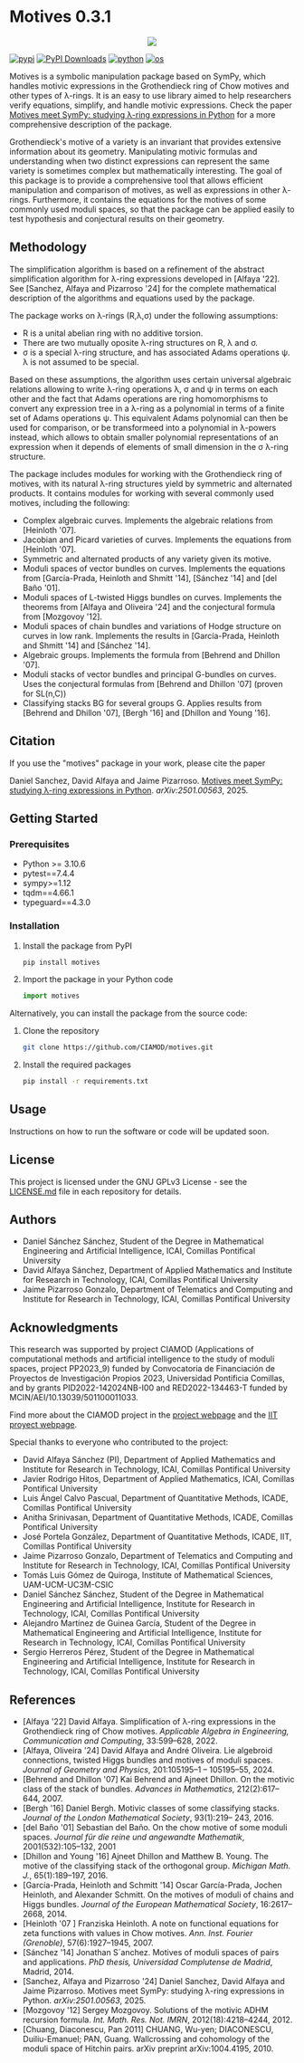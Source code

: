 # Motives 0.3.1

<p align="center">
  <img src="https://github.com/user-attachments/assets/aa6f0c16-2ae5-4d86-92f7-86d47ac6596f" />
</p>

[![pypi](https://img.shields.io/pypi/v/motives.svg)](https://pypi.python.org/pypi/motives)
[![PyPI Downloads](https://static.pepy.tech/badge/motives)](https://pepy.tech/projects/motives)
[![python](https://img.shields.io/badge/python-%5E3.10-blue)]()
[![os](https://img.shields.io/badge/OS-Ubuntu%2C%20Mac%2C%20Windows-purple)]()

Motives is a symbolic manipulation package based on SymPy, which handles motivic expressions in the Grothendieck ring of Chow
motives and other types of λ-rings. It is an easy to use library aimed to help researchers verify equations, simplify, and handle motivic expressions. Check the paper [Motives meet SymPy: studying λ-ring expressions in Python](https://arxiv.org/abs/2501.00563) for a more comprehensive description of the package.

Grothendieck's motive of a variety is an invariant that provides extensive information about its geometry. Manipulating motivic formulas and understanding when two distinct expressions can represent the same variety is sometimes complex but mathematically interesting. The goal of this package is to provide a comprehensive tool that allows efficient manipulation and comparison of motives, as well as expressions in other λ-rings. Furthermore, it contains the equations for the motives of some commonly used moduli spaces, so that the package can be applied easily to test hypothesis and conjectural results on their geometry.

## Methodology

The simplification algorithm is based on a refinement of the abstract simplification algorithm for λ-ring expressions developed in [Alfaya '22]. See [Sanchez, Alfaya and Pizarroso '24] for the complete mathematical description of the algorithms and equations used by the package.

The package works on λ-rings (R,λ,σ) under the following assumptions:

- R is a unital abelian ring with no additive torsion.
- There are two mutually oposite λ-ring structures on R, λ and σ.
- σ is a special λ-ring structure, and has associated Adams operations ψ. λ is not assumed to be special.

Based on these assumptions, the algorithm uses certain universal algebraic relations allowing to write λ-ring operations λ, σ and ψ in terms on each other and the fact that Adams operations are ring homomorphisms to convert any expression tree in a λ-ring as a polynomial in terms of a finite set of Adams operations ψ. This equivalent Adams polynomial can then be used for comparison, or be transformeed into a polynomial in λ-powers instead, which allows to obtain smaller polynomial representations of an expression when it depends of elements of small dimension in the σ λ-ring structure.

The package includes modules for working with the Grothendieck ring of motives, with its natural λ-ring structures yield by symmetric and alternated products. It contains modules for working with several commonly used motives, including the following:

- Complex algebraic curves. Implements the algebraic relations from [Heinloth '07].
- Jacobian and Picard varieties of curves. Implements the equations from [Heinloth '07].
- Symmetric and alternated products of any variety given its motive.
- Moduli spaces of vector bundles on curves. Implements the equations from [García-Prada, Heinloth and Shmitt '14], [Sánchez '14] and [del Baño '01].
- Moduli spaces of L-twisted Higgs bundles on curves. Implements the theorems from [Alfaya and Oliveira '24] and the conjectural formula from [Mozgovoy '12].
- Moduli spaces of chain bundles and variations of Hodge structure on curves in low rank. Implements the results in [García-Prada, Heinloth and Shmitt '14] and [Sánchez '14].
- Algebraic groups. Implements the formula from [Behrend and Dhillon '07].
- Moduli stacks of vector bundles and principal G-bundles on curves. Uses the conjectural formulas from [Behrend and Dhillon '07] (proven for SL(n,C))
- Classifying stacks BG for several groups G. Applies results from [Behrend and Dhillon '07], [Bergh '16] and [Dhillon and Young '16].

## Citation

If you use the "motives" package in your work, please cite the paper

Daniel Sanchez, David Alfaya and Jaime Pizarroso. [Motives meet SymPy: studying λ-ring expressions in Python](https://arxiv.org/abs/2501.00563). _arXiv:2501.00563_, 2025.

## Getting Started

### Prerequisites

- Python >= 3.10.6
- pytest==7.4.4
- sympy>=1.12
- tqdm==4.66.1
- typeguard==4.3.0

### Installation

1. Install the package from PyPI

   ```sh
   pip install motives
   ```

2. Import the package in your Python code
   ```python
   import motives
   ```

Alternatively, you can install the package from the source code:

1. Clone the repository
   ```sh
   git clone https://github.com/CIAMOD/motives.git
   ```
2. Install the required packages
   ```sh
   pip install -r requirements.txt
   ```

## Usage

Instructions on how to run the software or code will be updated soon.

## License

This project is licensed under the GNU GPLv3 License - see the [LICENSE.md](LICENSE.md) file in each repository for details.

## Authors

- Daniel Sánchez Sánchez, Student of the Degree in Mathematical Engineering and Artificial Intelligence, ICAI, Comillas Pontifical University
- David Alfaya Sánchez, Department of Applied Mathematics and Institute for Research in Technology, ICAI, Comillas Pontifical University
- Jaime Pizarroso Gonzalo, Department of Telematics and Computing and Institute for Research in Technology, ICAI, Comillas Pontifical University

## Acknowledgments

This research was supported by project CIAMOD (Applications of computational methods and artificial intelligence to the study of moduli spaces, project PP2023_9) funded by Convocatoria de Financiación de Proyectos de Investigación Propios 2023, Universidad Pontificia Comillas, and by grants PID2022-142024NB-I00 and RED2022-134463-T funded by MCIN/AEI/10.13039/501100011033.

Find more about the CIAMOD project in the [project webpage](https://ciamod.github.io/) and the [IIT proyect webpage](https://www.iit.comillas.edu/publicacion/proyecto/en/CIAMOD/Aplicaciones_de_m%c3%a9todos_computacionales_y_de_inteligencia_artificial_al_estudio_de_espacios_de_moduli).

Special thanks to everyone who contributed to the project:

- David Alfaya Sánchez (PI), Department of Applied Mathematics and Institute for Research in Technology, ICAI, Comillas Pontifical University
- Javier Rodrigo Hitos, Department of Applied Mathematics, ICAI, Comillas Pontifical University
- Luis Ángel Calvo Pascual, Department of Quantitative Methods, ICADE, Comillas Pontifical University
- Anitha Srinivasan, Department of Quantitative Methods, ICADE, Comillas Pontifical University
- José Portela González, Department of Quantitative Methods, ICADE, IIT, Comillas Pontifical University
- Jaime Pizarroso Gonzalo, Department of Telematics and Computing and Institute for Research in Technology, ICAI, Comillas Pontifical University
- Tomás Luis Gómez de Quiroga, Institute of Mathematical Sciences, UAM-UCM-UC3M-CSIC
- Daniel Sánchez Sánchez, Student of the Degree in Mathematical Engineering and Artificial Intelligence, Institute for Research in Technology, ICAI, Comillas Pontifical University
- Alejandro Martínez de Guinea García, Student of the Degree in Mathematical Engineering and Artificial Intelligence, Institute for Research in Technology, ICAI, Comillas Pontifical University
- Sergio Herreros Pérez, Student of the Degree in Mathematical Engineering and Artificial Intelligence, Institute for Research in Technology, ICAI, Comillas Pontifical University

## References

- [Alfaya '22] David Alfaya. Simplification of λ-ring expressions in the Grothendieck ring of Chow motives. _Applicable Algebra in Engineering, Communication and Computing_, 33:599–628, 2022.
- [Alfaya, Oliveira '24] David Alfaya and André Oliveira. Lie algebroid connections, twisted Higgs bundles and motives of moduli spaces.
  _Journal of Geometry and Physics_, 201:105195–1 – 105195–55, 2024.
- [Behrend and Dhillon '07] Kai Behrend and Ajneet Dhillon. On the motivic class of the stack of bundles. _Advances in Mathematics_,
  212(2):617–644, 2007.
- [Bergh '16] Daniel Bergh. Motivic classes of some classifying stacks. _Journal of the London Mathematical Society_, 93(1):219–
  243, 2016.
- [del Baño '01] Sebastian del Baño. On the chow motive of some moduli spaces. _Journal für die reine und angewandte Mathematik_,
  2001(532):105–132, 2001
- [Dhillon and Young '16] Ajneet Dhillon and Matthew B. Young. The motive of the classifying stack of the orthogonal group. _Michigan Math. J._, 65(1):189–197, 2016.
- [García-Prada, Heinloth and Schmitt '14] Oscar García-Prada, Jochen Heinloth, and Alexander Schmitt. On the motives of moduli of chains and Higgs bundles. _Journal of the European Mathematical Society_, 16:2617–2668, 2014.
- [Heinloth '07 ] Franziska Heinloth. A note on functional equations for zeta functions with values in Chow motives. _Ann. Inst. Fourier (Grenoble)_, 57(6):1927–1945, 2007.
- [Sánchez '14] Jonathan S´anchez. Motives of moduli spaces of pairs and applications. _PhD thesis, Universidad Complutense de Madrid_, Madrid, 2014.
- [Sanchez, Alfaya and Pizarroso '24] Daniel Sanchez, David Alfaya and Jaime Pizarroso. Motives meet SymPy: studying λ-ring expressions in Python. _arXiv:2501.00563_, 2025.
- [Mozgovoy '12] Sergey Mozgovoy. Solutions of the motivic ADHM recursion formula. _Int. Math. Res. Not. IMRN_, 2012(18):4218–4244, 2012.
- [Chuang, Diaconescu, Pan 2011] CHUANG, Wu-yen; DIACONESCU, Duiliu-Emanuel; PAN, Guang. Wallcrossing and cohomology of the moduli space of Hitchin pairs. arXiv preprint arXiv:1004.4195, 2010.
